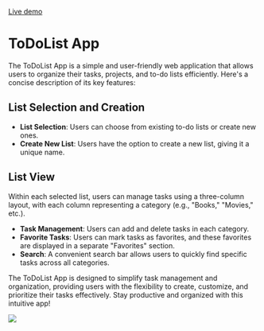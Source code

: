 [Live demo](todolist-react.zuk14.repl.co)

# ToDoList App

The ToDoList App is a simple and user-friendly web application that allows users to organize their tasks, projects, and to-do lists efficiently. Here's a concise description of its key features:

## List Selection and Creation
- **List Selection**: Users can choose from existing to-do lists or create new ones.
- **Create New List**: Users have the option to create a new list, giving it a unique name.

## List View
Within each selected list, users can manage tasks using a three-column layout, with each column representing a category (e.g., "Books," "Movies," etc.).
- **Task Management**: Users can add and delete tasks in each category.
- **Favorite Tasks**: Users can mark tasks as favorites, and these favorites are displayed in a separate "Favorites" section.
- **Search**: A convenient search bar allows users to quickly find specific tasks across all categories.

The ToDoList App is designed to simplify task management and organization, providing users with the flexibility to create, customize, and prioritize their tasks effectively. Stay productive and organized with this intuitive app!

<img src="https://i.ibb.co/f4GGSM5/1.png">

